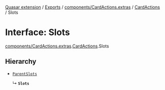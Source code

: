 [Quasar extension](../index.md) / [Exports](../modules.md) / [components/CardActions.extras](../modules/components_CardActions_extras.md) / [CardActions](../modules/components_CardActions_extras.CardActions.md) / Slots

# Interface: Slots

[components/CardActions.extras](../modules/components_CardActions_extras.md).[CardActions](../modules/components_CardActions_extras.CardActions.md).Slots

## Hierarchy

- [`ParentSlots`](components_CardActions_extras.CardActions.ParentSlots.md)

  ↳ **`Slots`**
